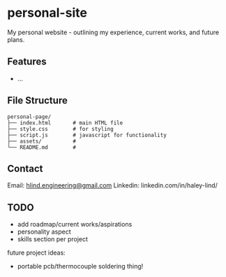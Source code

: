 # personal-site
My personal website - outlining my experience, current works, and future plans. 

## Features
- ...

## File Structure

```
personal-page/
├── index.html       # main HTML file
├── style.css        # for styling
├── script.js        # javascript for functionality
├── assets/          # 
└── README.md        # 
```

## Contact

Email: hlind.engineering@gmail.com
Linkedin: linkedin.com/in/haley-lind/

## TODO 

- add roadmap/current works/aspirations
- personality aspect 
- skills section per project

future project ideas:
- portable pcb/thermocouple soldering thing!